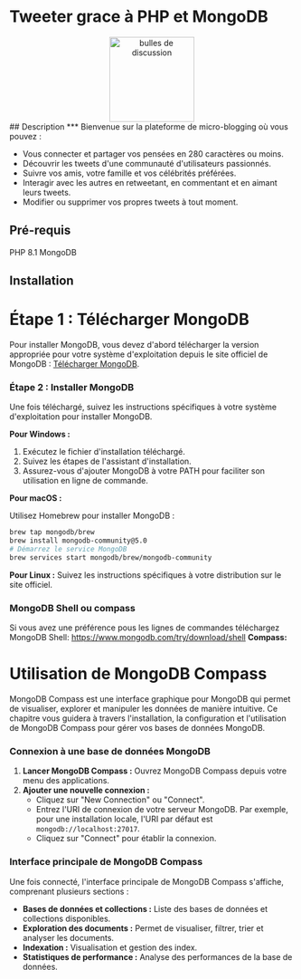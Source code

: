 # Tweeter grace à PHP et MongoDB
<div align=center>
<img src="https://media.istockphoto.com/id/1337229983/fr/photo/symbole-de-bulle-ou-de-signe-de-commentaire-sur-fond-jaune.jpg?s=2048x2048&w=is&k=20&c=ZKILp1ZeypAQcBqZVcsrWNnFkn5xUMPf2ZcOBjIo_rI=" alt="bulles de discussion" width="150px" />
</div>
## Description
***
Bienvenue sur la plateforme de micro-blogging où vous pouvez :

- Vous connecter et partager vos pensées en 280 caractères ou moins.
- Découvrir les tweets d'une communauté d'utilisateurs passionnés.
- Suivre vos amis, votre famille et vos célébrités préférées.
- Interagir avec les autres en retweetant, en commentant et en aimant leurs tweets.
- Modifier ou supprimer vos propres tweets à tout moment.
## Pré-requis
PHP 8.1
MongoDB
## Installation

# Étape 1 : Télécharger MongoDB

Pour installer MongoDB, vous devez d'abord télécharger la version appropriée pour votre système d'exploitation depuis le site officiel de MongoDB : [Télécharger MongoDB](https://www.mongodb.com/try/download/community).

### Étape 2 : Installer MongoDB

Une fois téléchargé, suivez les instructions spécifiques à votre système d'exploitation pour installer MongoDB.

**Pour Windows :**

1. Exécutez le fichier d'installation téléchargé.
2. Suivez les étapes de l'assistant d'installation.
3. Assurez-vous d'ajouter MongoDB à votre PATH pour faciliter son utilisation en ligne de commande.

**Pour macOS :**

Utilisez Homebrew pour installer MongoDB :

```bash
brew tap mongodb/brew
brew install mongodb-community@5.0
# Démarrez le service MongoDB
brew services start mongodb/brew/mongodb-community
```

**Pour Linux :**
Suivez les instructions spécifiques à votre distribution sur le site officiel.

### MongoDB Shell ou compass
Si vous avez une préférence pous les lignes de commandes téléchargez MongoDB Shell:
https://www.mongodb.com/try/download/shell
**Compass:**
# Utilisation de MongoDB Compass

MongoDB Compass est une interface graphique pour MongoDB qui permet de visualiser, explorer et manipuler les données de manière intuitive. Ce chapitre vous guidera à travers l'installation, la configuration et l'utilisation de MongoDB Compass pour gérer vos bases de données MongoDB.

### Connexion à une base de données MongoDB

1. **Lancer MongoDB Compass :** Ouvrez MongoDB Compass depuis votre menu des applications.
2. **Ajouter une nouvelle connexion :**
    - Cliquez sur "New Connection" ou "Connect".
    - Entrez l'URI de connexion de votre serveur MongoDB. Par exemple, pour une installation locale, l'URI par défaut est `mongodb://localhost:27017`.
    - Cliquez sur "Connect" pour établir la connexion.

### Interface principale de MongoDB Compass

Une fois connecté, l'interface principale de MongoDB Compass s'affiche, comprenant plusieurs sections :

- **Bases de données et collections :** Liste des bases de données et collections disponibles.
- **Exploration des documents :** Permet de visualiser, filtrer, trier et analyser les documents.
- **Indexation :** Visualisation et gestion des index.
- **Statistiques de performance :** Analyse des performances de la base de données.

